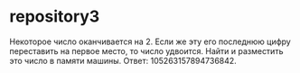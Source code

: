 # repository3
Некоторое число оканчивается на 2. Если же эту его последнюю цифру переставить на первое место, то число удвоится. Найти и разместить это число в памяти машины. Ответ: 105263157894736842.
